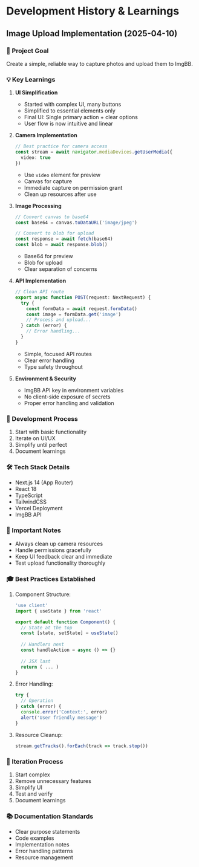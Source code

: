 # Development History & Learnings

## Image Upload Implementation (2025-04-10)

### 🎯 Project Goal
Create a simple, reliable way to capture photos and upload them to ImgBB.

### 💡 Key Learnings

1. **UI Simplification**
   - Started with complex UI, many buttons
   - Simplified to essential elements only
   - Final UI: Single primary action + clear options
   - User flow is now intuitive and linear

2. **Camera Implementation**
   ```typescript
   // Best practice for camera access
   const stream = await navigator.mediaDevices.getUserMedia({ 
     video: true 
   })
   ```
   - Use `video` element for preview
   - Canvas for capture
   - Immediate capture on permission grant
   - Clean up resources after use

3. **Image Processing**
   ```typescript
   // Convert canvas to base64
   const base64 = canvas.toDataURL('image/jpeg')
   
   // Convert to blob for upload
   const response = await fetch(base64)
   const blob = await response.blob()
   ```
   - Base64 for preview
   - Blob for upload
   - Clear separation of concerns

4. **API Implementation**
   ```typescript
   // Clean API route
   export async function POST(request: NextRequest) {
     try {
       const formData = await request.formData()
       const image = formData.get('image')
       // Process and upload...
     } catch (error) {
       // Error handling...
     }
   }
   ```
   - Simple, focused API routes
   - Clear error handling
   - Type safety throughout

5. **Environment & Security**
   - ImgBB API key in environment variables
   - No client-side exposure of secrets
   - Proper error handling and validation

### 📝 Development Process
1. Start with basic functionality
2. Iterate on UI/UX
3. Simplify until perfect
4. Document learnings

### 🛠️ Tech Stack Details
- Next.js 14 (App Router)
- React 18
- TypeScript
- TailwindCSS
- Vercel Deployment
- ImgBB API

### 📌 Important Notes
- Always clean up camera resources
- Handle permissions gracefully
- Keep UI feedback clear and immediate
- Test upload functionality thoroughly

### 🎓 Best Practices Established
1. Component Structure:
   ```typescript
   'use client'
   import { useState } from 'react'
   
   export default function Component() {
     // State at the top
     const [state, setState] = useState()
     
     // Handlers next
     const handleAction = async () => {}
     
     // JSX last
     return ( ... )
   }
   ```

2. Error Handling:
   ```typescript
   try {
     // Operation
   } catch (error) {
     console.error('Context:', error)
     alert('User friendly message')
   }
   ```

3. Resource Cleanup:
   ```typescript
   stream.getTracks().forEach(track => track.stop())
   ```

### 🔄 Iteration Process
1. Start complex
2. Remove unnecessary features
3. Simplify UI
4. Test and verify
5. Document learnings

### 📚 Documentation Standards
- Clear purpose statements
- Code examples
- Implementation notes
- Error handling patterns
- Resource management

